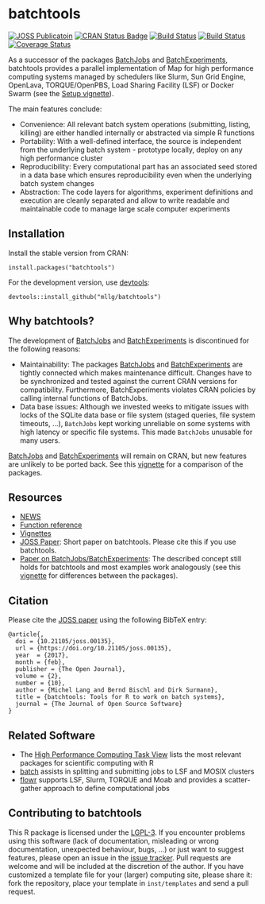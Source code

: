 # batchtools

[![JOSS Publicatoin](http://joss.theoj.org/papers/10.21105/joss.00135/status.svg)](http://dx.doi.org/10.21105/joss.00135)
[![CRAN Status Badge](http://www.r-pkg.org/badges/version/batchtools)](https://cran.r-project.org/package=batchtools)
[![Build Status](https://travis-ci.org/mllg/batchtools.svg?branch=master)](https://travis-ci.org/mllg/batchtools)
[![Build Status](https://ci.appveyor.com/api/projects/status/ypp14tiiqfhnv92k/branch/master?svg=true)](https://ci.appveyor.com/project/mllg/batchtools/branch/master)
[![Coverage Status](https://img.shields.io/coveralls/mllg/batchtools.svg)](https://coveralls.io/r/mllg/batchtools?branch=master)

As a successor of the packages [BatchJobs](https://github.com/tudo-r/BatchJobs) and [BatchExperiments](https://github.com/tudo-r/Batchexperiments), batchtools provides a parallel implementation of Map for high performance computing systems managed by schedulers like Slurm, Sun Grid Engine, OpenLava, TORQUE/OpenPBS, Load Sharing Facility (LSF) or Docker Swarm (see the [Setup vignette](https://mllg.github.io/batchtools/articles/v00_Setup)).

The main features conclude:
* Convenience: All relevant batch system operations (submitting, listing, killing) are either handled internally or abstracted via simple R functions
* Portability: With a well-defined interface, the source is independent from the underlying batch system - prototype locally, deploy on any high performance cluster
* Reproducibility: Every computational part has an associated seed stored in a data base which ensures reproducibility even when the underlying batch system changes
* Abstraction: The code layers for algorithms, experiment definitions and execution are cleanly separated and allow to write readable and maintainable code to manage large scale computer experiments


## Installation
Install the stable version from CRAN:
```{R}
install.packages("batchtools")
```
For the development version, use [devtools](https://cran.r-project.org/package=devtools):
```{R}
devtools::install_github("mllg/batchtools")
```

## Why batchtools?
The development of [BatchJobs](https://github.com/tudo-r/BatchJobs/) and [BatchExperiments](https://github.com/tudo-r/Batchexperiments) is discontinued for the following reasons:

* Maintainability: The packages [BatchJobs](https://github.com/tudo-r/BatchJobs/) and [BatchExperiments](https://github.com/tudo-r/Batchexperiments) are tightly connected which makes maintenance difficult. Changes have to be synchronized and tested against the current CRAN versions for compatibility. Furthermore, BatchExperiments violates CRAN policies by calling internal functions of BatchJobs.
* Data base issues: Although we invested weeks to mitigate issues with locks of the SQLite data base or file system (staged queries, file system timeouts, ...), `BatchJobs` kept working unreliable on some systems with high latency or specific file systems. This made `BatchJobs` unusable for many users.

[BatchJobs](https://github.com/tudo-r/BatchJobs/) and [BatchExperiments](https://github.com/tudo-r/Batchexperiments) will remain on CRAN, but new features are unlikely to be ported back.
See this [vignette](https://mllg.github.io/batchtools/articles/v01_Migration) for a comparison of the packages.


## Resources
* [NEWS](https://mllg.github.io/batchtools/news/)
* [Function reference](https://mllg.github.io/batchtools/reference)
* [Vignettes](https://mllg.github.io/batchtools/articles)
* [JOSS Paper](http://dx.doi.org/10.21105/joss.00135): Short paper on batchtools. Please cite this if you use batchtools.
* [Paper on BatchJobs/BatchExperiments](http://www.jstatsoft.org/v64/i11): The described concept still holds for batchtools and most examples work analogously (see this [vignette](https://mllg.github.io/batchtools/articles/v01_Migration) for differences between the packages).

## Citation
Please cite the [JOSS paper](http://dx.doi.org/10.21105/joss.00135) using the following BibTeX entry:
```
@article{,
  doi = {10.21105/joss.00135},
  url = {https://doi.org/10.21105/joss.00135},
  year  = {2017},
  month = {feb},
  publisher = {The Open Journal},
  volume = {2},
  number = {10},
  author = {Michel Lang and Bernd Bischl and Dirk Surmann},
  title = {batchtools: Tools for R to work on batch systems},
  journal = {The Journal of Open Source Software}
}
```

## Related Software
* The [High Performance Computing Task View](https://cran.r-project.org/view=HighPerformanceComputing) lists the most relevant packages for scientific computing with R
* [batch](https://cran.r-project.org/package=batch) assists in splitting and submitting jobs to LSF and MOSIX clusters
* [flowr](https://cran.r-project.org/package=flowr) supports LSF, Slurm, TORQUE and Moab and provides a scatter-gather approach to define computational jobs

## Contributing to batchtools
This R package is licensed under the [LGPL-3](https://www.gnu.org/licenses/lgpl-3.0.en.html).
If you encounter problems using this software (lack of documentation, misleading or wrong documentation, unexpected behaviour, bugs, ...) or just want to suggest features, please open an issue in the [issue tracker](https://github.com/mllg/batchtools/issues).
Pull requests are welcome and will be included at the discretion of the author.
If you have customized a template file for your (larger) computing site, please share it: fork the repository, place your template in `inst/templates` and send a pull request.
